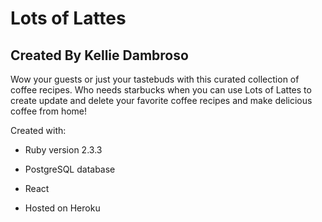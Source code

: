 # Lots of Lattes
## Created By Kellie Dambroso

Wow your guests or just your tastebuds with this curated collection of coffee recipes. Who needs starbucks when you can use Lots of Lattes to create update and delete your favorite coffee recipes and make delicious coffee from home!

Created with:

* Ruby version 2.3.3

* PostgreSQL database

* React

* Hosted on Heroku
